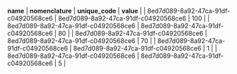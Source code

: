 **name**  | **nomenclature**  | **unique_code**  | **value**  | 
  | 8ed7d089-8a92-47ca-91df-c04920568ce6  | 8ed7d089-8a92-47ca-91df-c04920568ce6  | 100  | 
  | 8ed7d089-8a92-47ca-91df-c04920568ce6  | 8ed7d089-8a92-47ca-91df-c04920568ce6  | 80  | 
  | 8ed7d089-8a92-47ca-91df-c04920568ce6  | 8ed7d089-8a92-47ca-91df-c04920568ce6  | 70  | 
  | 8ed7d089-8a92-47ca-91df-c04920568ce6  | 8ed7d089-8a92-47ca-91df-c04920568ce6  | 1  | 
  | 8ed7d089-8a92-47ca-91df-c04920568ce6  | 8ed7d089-8a92-47ca-91df-c04920568ce6  | 5  | 
